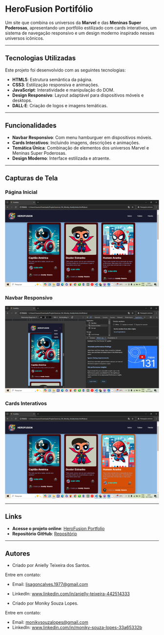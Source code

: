 # HeroFusion Portifólio

Um site que combina os universos da **Marvel** e das **Meninas Super Poderosas**, apresentando um portfólio estilizado com cards interativos, um sistema de navegação responsivo e um design moderno inspirado nesses universos icônicos.

---

## Tecnologias Utilizadas

Este projeto foi desenvolvido com as seguintes tecnologias:

- **HTML5**: Estrutura semântica da página.
- **CSS3**: Estilização responsiva e animações.
- **JavaScript**: Interatividade e manipulação do DOM.
- **Design Responsivo**: Layout adaptável para dispositivos móveis e desktops.
- **DALL·E**: Criação de logos e imagens temáticas.

---

## Funcionalidades

- **Navbar Responsivo**: Com menu hamburguer em dispositivos móveis.
- **Cards Interativos**: Incluindo imagens, descrições e animações.
- **Temática Única**: Combinação de elementos dos universos Marvel e Meninas Super Poderosas.
- **Design Moderno**: Interface estilizada e atraente.

---

## Capturas de Tela

### Página Inicial
![Página Inicial](images/pagina_inicial.png)

### Navbar Responsivo
![Navbar Responsivo](images/navbar.png)

### Cards Interativos
![Cards Interativos](images/cards_interativos.png)

---

## Links

- **Acesse o projeto online**: [HeroFusion Portfolio](https://monikysouzalopes.github.io/ProjetoGerencia_Ofc_Moniky_Anielly/)
- **Repositório GitHub**: [Repositório](https://github.com/MonikySouzaLopes/ProjetoGerencia_Ofc_Moniky_Anielly.git)

---

## Autores

- Criado por Anielly Teixeira dos Santos.

Entre em contato:
- Email: lisagoncalves.1977@gmail.com
- LinkedIn: www.linkedin.com/in/anielly-teixeira-442514333

- Criado por Moniky Souza Lopes.

Entre em contato:
- Email: monikysouzalopes@gmail.com
- LinkedIn: www.linkedin.com/in/moniky-souza-lopes-33a65332b
